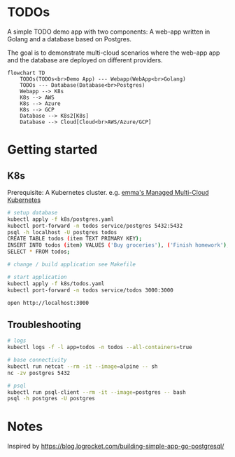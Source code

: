 # TODOs

A simple TODO demo app with two components: A web-app written in Golang and a database based on Postgres.

The goal is to demonstrate multi-cloud scenarios where the web-app app and the database are deployed on different providers. 


```mermaid
flowchart TD
    TODOs(TODOs<br>Demo App) --- Webapp(WebApp<br>Golang)
    TODOs --- Database(Database<br>Postgres)
    Webapp --> K8s
    K8s --> AWS 
    K8s --> Azure 
    K8s --> GCP
    Database --> K8s2[K8s]
    Database --> Cloud[Cloud<br>AWS/Azure/GCP]
```

# Getting started

## K8s

Prerequisite: A Kubernetes cluster. e.g. [emma's Managed Multi-Cloud Kubernetes](https://docs.emma.ms/project-services/managed-kubernetes-service/)

```sh
# setup database
kubectl apply -f k8s/postgres.yaml
kubectl port-forward -n todos service/postgres 5432:5432
psql -h localhost -U postgres todos
CREATE TABLE todos (item TEXT PRIMARY KEY);
INSERT INTO todos (item) VALUES ('Buy groceries'), ('Finish homework'), ('Clean the house');
SELECT * FROM todos;

# change / build application see Makefile

# start application
kubectl apply -f k8s/todos.yaml
kubectl port-forward -n todos service/todos 3000:3000

open http://localhost:3000
```

## Troubleshooting

```sh
# logs
kubectl logs -f -l app=todos -n todos --all-containers=true

# base connectivity
kubectl run netcat --rm -it --image=alpine -- sh
nc -zv postgres 5432

# psql
kubectl run psql-client --rm -it --image=postgres -- bash
psql -h postgres -U postgres 
```

# Notes
Inspired by https://blog.logrocket.com/building-simple-app-go-postgresql/